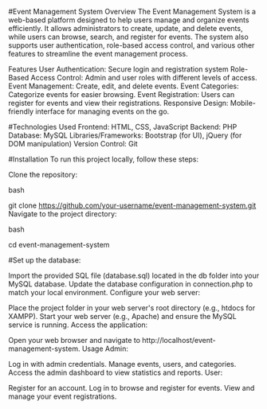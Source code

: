 #Event Management System
Overview
The Event Management System is a web-based platform designed to help users manage and organize events efficiently. It allows administrators to create, update, and delete events, while users can browse, search, and register for events. The system also supports user authentication, role-based access control, and various other features to streamline the event management process.

Features
User Authentication: Secure login and registration system 
Role-Based Access Control: Admin and user roles with different levels of access.
Event Management: Create, edit, and delete events.
Event Categories: Categorize events for easier browsing.
Event Registration: Users can register for events and view their registrations.
Responsive Design: Mobile-friendly interface for managing events on the go.

#Technologies Used
Frontend: HTML, CSS, JavaScript
Backend: PHP
Database: MySQL
Libraries/Frameworks: Bootstrap (for UI), jQuery (for DOM manipulation)
Version Control: Git

#Installation
To run this project locally, follow these steps:

Clone the repository:

bash

git clone https://github.com/your-username/event-management-system.git
Navigate to the project directory:

bash

cd event-management-system

#Set up the database:

Import the provided SQL file (database.sql) located in the db folder into your MySQL database.
Update the database configuration in connection.php to match your local environment.
Configure your web server:

Place the project folder in your web server's root directory (e.g., htdocs for XAMPP).
Start your web server (e.g., Apache) and ensure the MySQL service is running.
Access the application:

Open your web browser and navigate to http://localhost/event-management-system.
Usage
Admin:

Log in with admin credentials.
Manage events, users, and categories.
Access the admin dashboard to view statistics and reports.
User:

Register for an account.
Log in to browse and register for events.
View and manage your event registrations.
